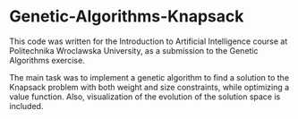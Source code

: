 # Genetic-Algorithms-Knapsack

This code was written for the Introduction to Artificial Intelligence course at Politechnika Wroclawska University, as a submission to the Genetic Algorithms exercise.

The main task was to implement a genetic algorithm to find a solution to the Knapsack problem with both weight and size constraints, while optimizing a value function. Also, visualization of the evolution of the solution space is included.
